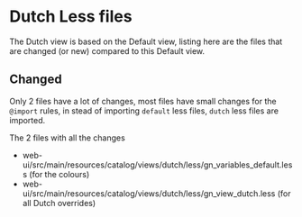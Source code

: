 # Dutch Less files

The Dutch view is based on the Default view, listing here are the files that are changed (or new) compared to this Default view.

## Changed

Only 2 files have a lot of changes, most files have small changes for the `@import` rules, in stead of importing `default` less files, `dutch` less files are imported.

The 2 files with all the changes

- web-ui/src/main/resources/catalog/views/dutch/less/gn_variables_default.less (for the colours)
- web-ui/src/main/resources/catalog/views/dutch/less/gn_view_dutch.less (for all Dutch overrides)